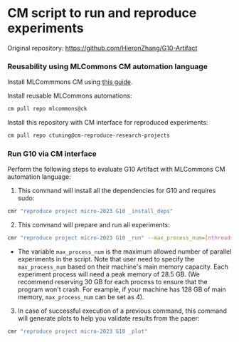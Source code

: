 # CM script to run and reproduce experiments

Original repository: https://github.com/HieronZhang/G10-Artifact


### Reusability using MLCommons CM automation language

Install MLCommmons CM using [this guide](https://github.com/mlcommons/ck/blob/master/docs/installation.md).

Install reusable MLCommons automations: 

```bash
cm pull repo mlcommons@ck
```

Install this repository with CM interface for reproduced experiments:
```bash
cm pull repo ctuning@cm-reproduce-research-projects
```

### Run G10 via CM interface

Perform the following steps to evaluate G10 Artifact with MLCommons CM automation language:

1) This command will install all the dependencies for G10 and requires sudo:

```bash
cmr "reproduce project micro-2023 G10 _install_deps"
```

2) This command will prepare and run all experiments:

```bash
cmr "reproduce project micro-2023 G10 _run" --max_process_num=[nthreads]
```

- The variable `max_process_num` is the maximum allowed number of parallel experiments in the script. Note that user need to specify the `max_process_num` based on their machine's main memory capacity. Each experiment process will need a peak memory of 28.5 GB. (We recommend reserving 30 GB for each process to ensure that the program won't crash. For example, if your machine has 128 GB of main memory, `max_process_num` can be set as 4).

3) In case of successful execution of a previous command, this command will generate plots to help you validate results from the paper:

```bash
cmr "reproduce project micro-2023 G10 _plot"
```
